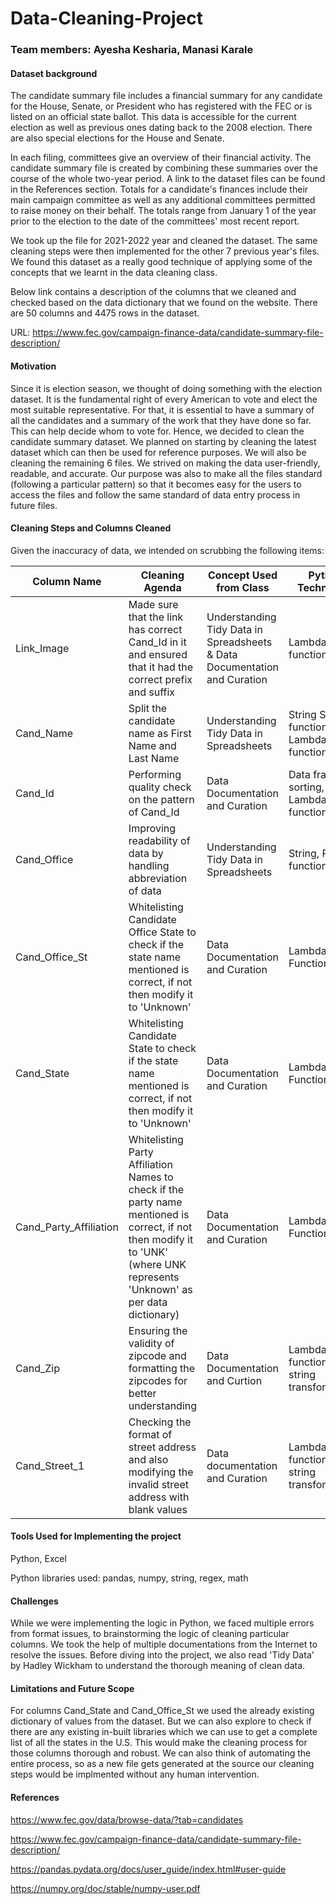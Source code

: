 # Data-Cleaning-Project
### Team members: Ayesha Kesharia, Manasi Karale
#### Dataset background
The candidate summary file includes a financial summary for any candidate for the House, Senate, or President who has registered with the FEC or is listed on an official state ballot. This data is accessible for the current election as well as previous ones dating back to the 2008 election. There are also special elections for the House and Senate.

In each filing, committees give an overview of their financial activity. The candidate summary file is created by combining these summaries over the course of the whole two-year period. A link to the dataset files can be found in the References section. Totals for a candidate's finances include their main campaign committee as well as any additional committees permitted to raise money on their behalf. The totals range from January 1 of the year prior to the election to the date of the committees' most recent report.

We took up the file for 2021-2022 year and cleaned the dataset. The same cleaning steps were then implemented for the other 7 previous year's files. 
We found this dataset as a really good technique of applying some of the concepts that we learnt in the data cleaning class. 

Below link contains a description of the columns that we cleaned and checked based on the data dictionary that we found on the website. There are 50 columns and 4475 rows in the dataset.

URL: https://www.fec.gov/campaign-finance-data/candidate-summary-file-description/

#### Motivation
Since it is election season, we thought of doing something with the election dataset. It is the fundamental right of every American to vote and elect the most suitable representative. For that, it is essential to have a summary of all the candidates and a summary of the work that they have done so far. This can help decide whom to vote for. Hence, we decided to clean the candidate summary dataset. We planned on starting by cleaning the latest dataset which can then be used for reference purposes. We will also be cleaning the remaining 6 files. We strived on making the data user-friendly, readable, and accurate. Our purpose was also to make all the files standard (following a particular pattern) so that it becomes easy for the users to access the files and follow the same standard of data entry process in future files.

#### Cleaning Steps and Columns Cleaned

Given the inaccuracy of data, we intended on scrubbing the following items:

| Column Name | Cleaning Agenda | Concept Used from Class | Python Techniques |
|-------------|-----------------|------------------------|-------------------|
|Link_Image | Made sure that the link has correct Cand_Id in it and ensured that it had the correct prefix and suffix | Understanding Tidy Data in Spreadsheets & Data Documentation and Curation | Lambda function |
|Cand_Name | Split the candidate name as First Name and Last Name | Understanding Tidy Data in Spreadsheets | String Split function, Lambda function |
|Cand_Id | Performing quality check on the pattern of Cand_Id | Data Documentation and Curation | Data frame sorting, Lambda function |
|Cand_Office | Improving readability of data by handling abbreviation of data | Understanding Tidy Data in Spreadsheets | String, Replace function |
|Cand_Office_St | Whitelisting Candidate Office State to check if the state name mentioned is correct, if not then modify it to 'Unknown' | Data Documentation and Curation | Lambda Function |
|Cand_State | Whitelisting Candidate State to check if the state name mentioned is correct, if not then modify it to 'Unknown' | Data Documentation and Curation | Lambda Function |
|Cand_Party_Affiliation | Whitelisting Party Affiliation Names to check if the party name mentioned is correct, if not then modify it to 'UNK' (where UNK represents 'Unknown' as per data dictionary) | Data Documentation and Curation | Lambda Function |
|Cand_Zip | Ensuring the validity of zipcode and formatting the zipcodes for better understanding | Data Documentation and Curtion | Lambda function and string transformations |
| Cand_Street_1 | Checking the format of street address and also modifying the invalid street address with blank values | Data documentation and Curation | Lambda function and string transformations |

#### Tools Used for Implementing the project
Python, Excel

Python libraries used: pandas, numpy, string, regex, math

#### Challenges
While we were implementing the logic in Python, we faced multiple errors from format issues, to brainstorming the logic of cleaning particular columns. We took the help of multiple documentations from the Internet to resolve the issues. Before diving into the project, we also read 'Tidy Data' by Hadley Wickham to understand the thorough meaning of clean data. 

#### Limitations and Future Scope
For columns Cand_State and Cand_Office_St we used the already existing dictionary of values from the dataset. But we can also explore to check if there are any existing in-built libraries which we can use to get a complete list of all the states in the U.S. This would make the cleaning process for those columns thorough and robust. We can also think of automating the entire process, so as a new file gets generated at the source our cleaning steps would be implmented without any human intervention. 

#### References
https://www.fec.gov/data/browse-data/?tab=candidates

https://www.fec.gov/campaign-finance-data/candidate-summary-file-description/

https://pandas.pydata.org/docs/user_guide/index.html#user-guide

https://numpy.org/doc/stable/numpy-user.pdf
